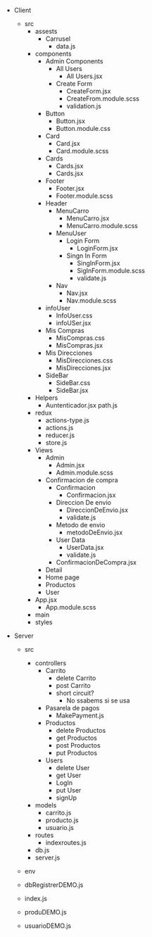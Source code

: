  

  - Client
    - src
      - assests
        - Carrusel
          - data.js
      - components
        - Admin Components
          - All Users
            - All Users.jsx
          - Create Form
            - CreateForm.jsx
            - CreateFrom.module.scss
            - validation.js
        - Button
          - Button.jsx
          - Button.module.css
        - Card
          - Card.jsx
          - Card.module.scss
        - Cards
          - Cards.jsx
          - Cards.jsx
        - Footer
          - Footer.jsx
          - Footer.module.scss
        - Header
          - MenuCarro
            - MenuCarro.jsx
            - MenuCarro.module.scss
          - MenuUser
            - Login Form
              - LoginForm.jsx
            - Singn In Form
              - SingInForm.jsx
              - SigInForm.module.scss
              - validate.js
          - Nav
            - Nav.jsx
            - Nav.module.scss
        - infoUser
          - InfoUser.css
          - infoUSer.jsx
        - Mis Compras
          - MisCompras.css
          - MisCompras.jsx
        - Mis Direcciones
          - MisDirecciones.css
          - MisDirecciones.jsx
        - SideBar
          - SideBar.css
          - SideBar.jsx        
      - Helpers
        - Auntenticador.jsx
        path.js
      - redux
        - actions-type.js
        - actions.js
        - reducer.js
        - store.js
      - Views
        - Admin
          - Admin.jsx
          - Admin.module.scss
        - Confirmacion de compra
          - Confirmacion
            - Confirmacion.jsx
          - Direccion De envio
            - DireccionDeEnvio.jsx
            - validate.js
          - Metodo de envio
            - metodoDeEnvio.jsx
          - User Data
            - UserData.jsx
            - validate.js
          - ConfirmacionDeCompra.jsx
        - Detail
        - Home page
        - Productos
        - User
      - App.jsx
        - App.module.scss
      - main
      - styles

    
  - Server
    - src
      - controllers
        - Carrito
          - delete Carrito
          - post Carrito
          - short circuit?
            - No ssabems si se usa
        - Pasarela de pagos
          - MakePayment.js
        - Productos
          - delete Productos
          - get Productos
          - post Productos
          - put Productos
        - Users
          - delete User
          - get User
          - LogIn
          - put User
          - signUp
      - models
        - carrito.js
        - producto.js
        - usuario.js
      - routes
        - indexroutes.js
      - db.js
      - server.js

    - env
    - dbRegistrerDEMO.js
    - index.js
    - produDEMO.js
    - usuarioDEMO.js